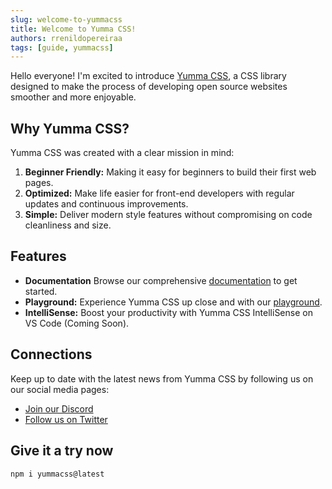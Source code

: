 ```yaml
---
slug: welcome-to-yummacss
title: Welcome to Yumma CSS!
authors: rrenildopereiraa
tags: [guide, yummacss]
---
```


Hello everyone! I'm excited to introduce [Yumma CSS](https://github.com/yumma-lib/yumma-css), a CSS library designed to make the process of developing open source websites smoother and more enjoyable.

<!-- truncate -->

## Why Yumma CSS?

Yumma CSS was created with a clear mission in mind:

1. **Beginner Friendly:** Making it easy for beginners to build their first web pages.
2. **Optimized:** Make life easier for front-end developers with regular updates and continuous improvements.
3. **Simple:** Deliver modern style features without compromising on code cleanliness and size.

## Features

- **Documentation** Browse our comprehensive [documentation](/docs/installation) to get started.
- **Playground:** Experience Yumma CSS up close and with our [playground](/playground).
- **IntelliSense:** Boost your productivity with Yumma CSS IntelliSense on VS Code (Coming Soon).

## Connections

Keep up to date with the latest news from Yumma CSS by following us on our social media pages:

- [Join our Discord](https://discord.gg/2MUw2g6FCn)
- [Follow us on Twitter](https://twitter.com/yummacss)

## Give it a try now

```bash
npm i yummacss@latest
```
